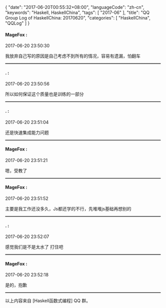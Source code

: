 {
  "date": "2017-06-20T00:55:32+08:00",
  "languageCode": "zh-cn",
  "keywords": "Haskell, HaskellChina",
  "tags": [
    "2017-06"
  ],
  "title": "QQ Group Log of HaskellChina: 20170620",
  "categories": [
    "HaskellChina", "QQLog"
  ]
}



#### MageFox :

<span class="article-duration">2017-06-20 23:50:30</span>

我放弃自己写的原因是自己考虑不到所有的情况，容易有遗漏，怕翻车

<hr style="border-top: 1px dotted grey;width:99%"/>



#### . :

<span class="article-duration">2017-06-20 23:50:56</span>

所以如何保证这个质量也是训练的一部分 

<hr style="border-top: 1px dotted grey;width:99%"/>



#### . :

<span class="article-duration">2017-06-20 23:51:04</span>

还是快速集成能力问题

<hr style="border-top: 1px dotted grey;width:99%"/>



#### MageFox :

<span class="article-duration">2017-06-20 23:51:21</span>

嗯，受教了

<hr style="border-top: 1px dotted grey;width:99%"/>



#### MageFox :

<span class="article-duration">2017-06-20 23:51:52</span>

主要是我工作还没多久，Js都还学的不行，先堆堆js基础再想别的

<hr style="border-top: 1px dotted grey;width:99%"/>



#### . :

<span class="article-duration">2017-06-20 23:52:07</span>

感觉我们是不是太水了 打住吧

<hr style="border-top: 1px dotted grey;width:99%"/>



#### MageFox :

<span class="article-duration">2017-06-20 23:52:18</span>

是的，抱歉

<hr style="border-top: 1px dotted grey;width:99%"/>




以上内容来自 [Haskell函数式编程] QQ 群。

